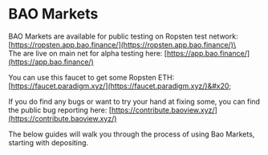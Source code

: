 # BAO Markets

BAO Markets are available for public testing on Ropsten test network: [https://ropsten.app.bao.finance/](https://ropsten.app.bao.finance/)\
\
The are live on main net for alpha testing here: [https://app.bao.finance/](https://app.bao.finance/)

You can use this faucet to get some Ropsten ETH: [https://faucet.paradigm.xyz/](https://faucet.paradigm.xyz/)&#x20;

If you do find any bugs or want to try your hand at fixing some, you can find the public bug reporting here: [https://contribute.baoview.xyz/](https://contribute.baoview.xyz/)



The below guides will walk you through the process of using Bao Markets, starting with depositing.
